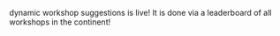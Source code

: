 dynamic workshop suggestions is live! It is done via a leaderboard of all workshops in the continent!